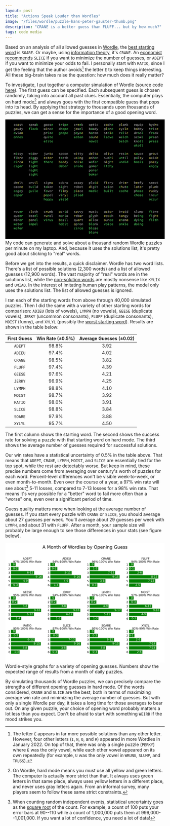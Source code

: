 ```yaml
---
layout: post
title: "Actions Speak Louder than Wordles"
image: "/files/wordle/puzzle-hans-peter-gauster-thumb.png"
description: "CRANE is a better guess than FLUFF... but by how much?"
tags: code media
---
```


Based on an analysis of all allowed guesses in [Wordle][wordle], the [best starting word][soare] is `SOARE`.
Or maybe, using [information theory][crane], it's `CRANE`.
An [economist recommends][slice] `SLICE` if you want to minimize the number of guesses, or `ADEPT` if you want to minimize your odds to fail.
I personally start with `RATIO`, since I get the feeling that the author avoids[^1] the letter `E` to keep things interesting.
All these big-brain takes raise the question: how much does it really matter?

[^1]: The letter `E` appears in far more possible solutions than any other letter. However, four other letters (`I`, `N`, `O`, and `R`) appeared in more Wordles in January 2022. On top of that, there was only a single puzzle (`PERKY`) where `E` was the only vowel, while each other vowel appeared on its own repeatedly (for example, `U` was the only vowel in `WRUNG`, `SLUMP`, and `TRUSS`).

To investigate, I put together a computer simulation of Wordle (source code [here][source]).
The first guess can be specified.
Each subsequent guess is chosen randomly, taking into account all past clues.
Essentially, the computer plays on hard mode[^2] and always goes with the first compatible guess that pops into its head.
By applying that strategy to thousands upon thousands of puzzles, we can get a sense for the importance of a good opening word.

[^2]: On Wordle, hard mode means you must use all yellow and green letters. The computer is actually more strict than that. It always uses green letters in that same place, always uses yellow letters in a different place, and never uses gray letters again. From an informal survey, many players seem to follow these same strict constraints.

![Wordle Simulation Screenshot](/files/wordle/wordle-simulation-4x3.png)
<span class="figure-caption">My code can generate and solve about a thousand random Wordle puzzles per minute on my laptop. And, because it uses the solutions list, it's pretty good about sticking to "real" words.</span>

Before we get into the results, a quick disclaimer.
Wordle has two word lists.
There's a list of possible solutions (2,300 words) and a list of allowed guesses (12,900 words).
The vast majority of "real" words are in the solutions list, while the [non-solution words][non_solutions] are mostly nonsense like `KYLIX` and `UMIAQ`.
In the interest of imitating human play patterns, the model only uses the solutions list.
The list of allowed guesses is ignored.

I ran each of the starting words from above through 40,000 simulated puzzles.
Then I did the same with a variety of other starting words for comparison: `ADIEU` (lots of vowels), `LYMPH` (no vowels), `GEESE` (duplicate vowels), `JERKY` (uncommon consonants), `FLUFF` (duplicate consonants), `MOIST` (funny), and `XYLYL` (possibly the [worst starting word][soare]).
Results are shown in the table below:

| First Guess | Win Rate (±0.5%) | Average Guesses (±0.02) |
|:-----------:|:----------------:|:-----------------------:|
| `ADEPT`     |         98.8%    |            3.92         |
| `ADIEU`     |         97.4%    |            4.02         |
| `CRANE`     |         98.5%    |            3.82         |
| `FLUFF`     |         97.4%    |            4.39         |
| `GEESE`     |         97.6%    |            4.21         |
| `JERKY`     |         96.9%    |            4.25         |
| `LYMPH`     |         98.8%    |            4.10         |
| `MOIST`     |         98.7%    |            3.92         |
| `RATIO`     |         98.0%    |            3.91         |
| `SLICE`     |         98.8%    |            3.84         |
| `SOARE`     |         97.9%    |            3.88         |
| `XYLYL`     |         95.7%    |            4.50         |

<p class='figure-caption'>The first column shows the starting word. The second shows the success rate for solving a puzzle with that starting word on hard mode. The third shows the average number of guesses required for successful solutions.</p>

Our win rates have a statistical uncertainty of 0.5% in the table above.
That means that `ADEPT`, `CRANE`, `LYMPH`, `MOIST`, and `SLICE` are essentially tied for the top spot, while the rest are detectably worse.
But keep in mind, these precise numbers come from averaging over century's worth of puzzles for each word.
Percent-level differences won't be visible week-to-week, or even month-to-month.
Even over the course of a year, a 97% win rate will see about[^4] 5-11 losses, compared to 7-13 losses for a 98% win rate.
That means it's very possible for a "better" word to fail more often than a "worse" one, even over a significant period of time.

[^4]: When counting random independent events, statistical uncertainty goes as the [square root][sqrt_n] of the count. For example, a count of 100 puts your error bars at 90--110 while a count of 1,000,000 puts them at 999,000--1,001,000. If you want a lot of confidence, you need a lot of data!

Guess quality matters more when looking at the average number of guesses.
If you start every puzzle with `CRANE` or `SLICE`, you should average about 27 guesses per week.
You'll average about 29 guesses per week with `LYMPH`, and about 31 with `FLUFF`.
After a month, your sample size will probably be large enough to see those differences in your stats (see figure below).

![A Month of Wordles](/files/wordle/wordle-graphs-month-4x3.png)
<span class="figure-caption">Wordle-style graphs for a variety of opening guesses. Numbers show the expected range of results from a month of daily puzzles.</span>

By simulating thousands of Wordle puzzles, we can precisely compare the strengths of different opening guesses in hard mode.
Of the words considered, `CRANE` and `SLICE` are the best, both in terms of maximizing average win rate and minimizing the average number of guesses.
But with only a single Wordle per day, it takes a long time for those averages to bear out.
On any given puzzle, your choice of opening word probably matters a lot less than you expect.
Don't be afraid to start with something `WEIRD` if the mood strikes you.


[sqrt_n]: https://www.physicsforums.com/threads/uncertainty-as-n-why.623331/
[wordle]: https://www.nytimes.com/games/wordle/index.html
[adieu]: https://twitter.com/SeanTrende/status/1482813001598181378
[adieu_bad]: https://twitter.com/NateSilver538/status/1483088086124933122
[source]: https://github.com/charles-uno/misc-plots/tree/master/wordle
[non_solutions]: https://github.com/charles-uno/misc-plots/blob/master/wordle/non-solutions.txt
[wardle]: https://en.wikipedia.org/wiki/Josh_Wardle
[soare]: https://blog.reecemath.com/best-and-worst-wordle-words
[crane]: https://www.inverse.com/gaming/wordle-best-starting-word-revealed-computer-program-math
[slice]: https://economictimes.indiatimes.com/magazines/panache/wordle-no-more-difficult-top-3-words-to-win-in-fewer-guesses-a-combination-of-vowels-and-more/articleshow/89480963.cms
[archive]: https://metzger.media/games/wordle-archive/
